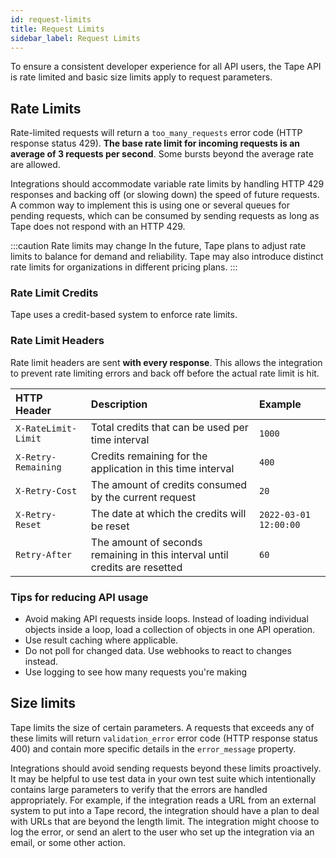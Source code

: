 ```yaml
---
id: request-limits
title: Request Limits
sidebar_label: Request Limits
---
```


To ensure a consistent developer experience for all API users, the Tape API is rate limited and basic size limits apply to request parameters.

## Rate Limits

Rate-limited requests will return a `too_many_requests` error code (HTTP response status 429). **The base rate limit for incoming requests is an average of 3 requests per second**. Some bursts beyond the average rate are allowed.

Integrations should accommodate variable rate limits by handling HTTP 429 responses and backing off (or slowing down) the speed of future requests. A common way to implement this is using one or several queues for pending requests, which can be consumed by sending requests as long as Tape does not respond with an HTTP 429.

:::caution Rate limits may change
In the future, Tape plans to adjust rate limits to balance for demand and reliability. Tape may also introduce distinct rate limits for organizations in different pricing plans.
:::

### Rate Limit Credits

Tape uses a credit-based system to enforce rate limits.

### Rate Limit Headers

Rate limit headers are sent **with every response**. This allows the integration to prevent rate limiting errors and back off before the actual rate limit is hit.

| HTTP Header          | Description                                                                 | Example               |
| :------------------- | :-------------------------------------------------------------------------- | :-------------------- |
| `X-RateLimit-Limit ` | Total credits that can be used per time interval                            | `1000`                |
| `X-Retry-Remaining`  | Credits remaining for the application in this time interval                 | `400`                 |
| `X-Retry-Cost`       | The amount of credits consumed by the current request                       | `20`                  |
| `X-Retry-Reset`      | The date at which the credits will be reset                                 | `2022-03-01 12:00:00` |
| `Retry-After`        | The amount of seconds remaining in this interval until credits are resetted | `60`                  |

### Tips for reducing API usage

- Avoid making API requests inside loops. Instead of loading individual objects inside a loop, load a collection of objects in one API operation.
- Use result caching where applicable.
- Do not poll for changed data. Use webhooks to react to changes instead.
- Use logging to see how many requests you're making

## Size limits

Tape limits the size of certain parameters. A requests that exceeds any of these limits will return `validation_error` error code (HTTP response status 400) and contain more specific details in the `error_message` property.

Integrations should avoid sending requests beyond these limits proactively. It may be helpful to use test data in your own test suite which intentionally contains large parameters to verify that the errors are handled appropriately. For example, if the integration reads a URL from an external system to put into a Tape record, the integration should have a plan to deal with URLs that are beyond the length limit. The integration might choose to log the error, or send an alert to the user who set up the integration via an email, or some other action.
